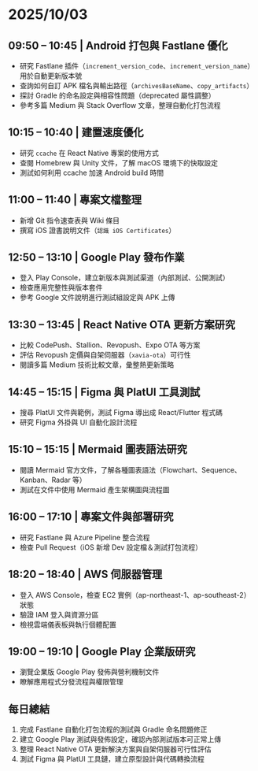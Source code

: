 # 2025/10/03

## 09:50 – 10:45 | Android 打包與 Fastlane 優化
- 研究 Fastlane 插件（`increment_version_code`、`increment_version_name`）用於自動更新版本號  
- 查詢如何自訂 APK 檔名與輸出路徑（`archivesBaseName`、`copy_artifacts`）  
- 探討 Gradle 的命名設定與相容性問題（deprecated 屬性調整）  
- 參考多篇 Medium 與 Stack Overflow 文章，整理自動化打包流程  

## 10:15 – 10:40 | 建置速度優化
- 研究 `ccache` 在 React Native 專案的使用方式  
- 查閱 Homebrew 與 Unity 文件，了解 macOS 環境下的快取設定  
- 測試如何利用 ccache 加速 Android build 時間  

## 11:00 – 11:40 | 專案文檔整理
- 新增 Git 指令速查表與 Wiki 條目  
- 撰寫 iOS 證書說明文件（`認識 iOS Certificates`）  

## 12:50 – 13:10 | Google Play 發布作業
- 登入 Play Console，建立新版本與測試渠道（內部測試、公開測試）  
- 檢查應用完整性與版本套件  
- 參考 Google 文件說明進行測試組設定與 APK 上傳  

## 13:30 – 13:45 | React Native OTA 更新方案研究
- 比較 CodePush、Stallion、Revopush、Expo OTA 等方案  
- 評估 Revopush 定價與自架伺服器（`xavia-ota`）可行性  
- 閱讀多篇 Medium 技術比較文章，彙整熱更新策略  

## 14:45 – 15:15 | Figma 與 PlatUI 工具測試
- 搜尋 PlatUI 文件與範例，測試 Figma 導出成 React/Flutter 程式碼  
- 研究 Figma 外掛與 UI 自動化設計流程  

## 15:10 – 15:15 | Mermaid 圖表語法研究
- 閱讀 Mermaid 官方文件，了解各種圖表語法（Flowchart、Sequence、Kanban、Radar 等）  
- 測試在文件中使用 Mermaid 產生架構圖與流程圖  

## 16:00 – 17:10 | 專案文件與部署研究
- 研究 Fastlane 與 Azure Pipeline 整合流程  
- 檢查 Pull Request（iOS 新增 Dev 設定檔＆測試打包流程）  

## 18:20 – 18:40 | AWS 伺服器管理
- 登入 AWS Console，檢查 EC2 實例（ap-northeast-1、ap-southeast-2）狀態  
- 驗證 IAM 登入與資源分區  
- 檢視雲端儀表板與執行個體配置  

## 19:00 – 19:10 | Google Play 企業版研究
- 瀏覽企業版 Google Play 發佈與營利機制文件  
- 瞭解應用程式分發流程與權限管理  

## 每日總結
1. 完成 Fastlane 自動化打包流程的測試與 Gradle 命名問題修正  
2. 建立 Google Play 測試與發佈設定，確認內部測試版本可正常上傳  
3. 整理 React Native OTA 更新解決方案與自架伺服器可行性評估  
4. 測試 Figma 與 PlatUI 工具鏈，建立原型設計與代碼轉換流程  
